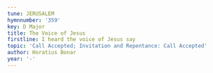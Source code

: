 ```yaml
---
tune: JERUSALEM
hymnnumber: '359'
key: D Major
title: The Voice of Jesus
firstline: I heard the voice of Jesus say
topic: 'Call Accepted; Invitation and Repentance: Call Accepted'
author: Horatius Bonar
year: '-'
---
```


